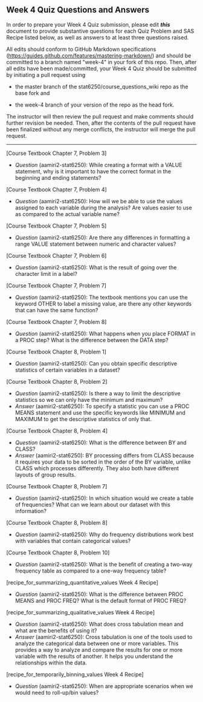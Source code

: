 ## Week 4 Quiz Questions and Answers

In order to prepare your Week 4 Quiz submission, please edit ***this*** document to provide substantive questions for each Quiz Problem and SAS Recipe listed below, as well as answers to at least three questions raised.

All edits should conform to GitHub Markdown specifications (https://guides.github.com/features/mastering-markdown/) and should be committed to a branch named "week-4" in your fork of this repo. Then, after all edits have been made/committed, your Week 4 Quiz should be submitted by initiating a pull request using

- the master branch of the stat6250/course_questions_wiki repo as the base fork and

- the week-4 branch of your version of the repo as the head fork.

The instructor will then review the pull request and make comments should further revision be needed. Then, after the contents of the pull request have been finalized without any merge conflicts, the instructor will merge the pull request.

********************************************************************************



[Course Textbook Chapter 7, Problem 3]
- *Question* (aamiri2-stat6250): While creating a format with a VALUE statement, why is it important to have the correct format in the beginning and ending statements?



[Course Textbook Chapter 7, Problem 4]
- *Question* (aamiri2-stat6250): How will we be able to use the values assigned to each variable during the analysis? Are values easier to use as compared to the actual variable name?



[Course Textbook Chapter 7, Problem 5]
- *Question* (aamiri2-stat6250): Are there any differences in formatting a range VALUE statement between numeric and character values? 



[Course Textbook Chapter 7, Problem 6]
- *Question* (aamiri2-stat6250): What is the result of going over the character limit in a label?



[Course Textbook Chapter 7, Problem 7]
- *Question* (aamiri2-stat6250): The textbook mentions you can use the keyword OTHER to label a missing value, are there any other keywords that can have the same function?



[Course Textbook Chapter 7, Problem 8]
- *Question* (aamiri2-stat6250): What happens when you place FORMAT in a PROC step? What is the difference between the DATA step?



[Course Textbook Chapter 8, Problem 1]
- *Question* (aamiri2-stat6250): Can you obtain specific descriptive statistics of certain variables in a dataset?



[Course Textbook Chapter 8, Problem 2]
- *Question* (aamiri2-stat6250): Is there a way to limit the descriptive statistics so we can only have the minimum and maximum?
- *Answer* (aamiri2-stat6250): To specify a statistic you can use a PROC MEANS statement and use the specific keywords like MINIMUM and MAXIMUM to get the descriptive statistics of only that.



[Course Textbook Chapter 8, Problem 4]
- *Question* (aamiri2-stat6250): What is the difference between BY and CLASS?
- *Answer* (aamiri2-stat6250): BY processing differs from CLASS because it requires your data to be sorted in the order of the BY variable, unlike CLASS which processes differently. They also both have different layouts of group results.



[Course Textbook Chapter 8, Problem 7]
- *Question* (aamiri2-stat6250): In which situation would we create a table of frequencies? What can we learn about our dataset with this information?



[Course Textbook Chapter 8, Problem 8]
- *Question* (aamiri2-stat6250): Why do frequency distributions work best with variables that contain categorical values?



[Course Textbook Chapter 8, Problem 10]
- *Question* (aamiri2-stat6250): What is the benefit of creating a two-way frequency table as compared to a one-way frequency table?



[recipe_for_summarizing_quantitative_values Week 4 Recipe]
- *Question* (aamiri2-stat6250): What is the difference between PROC MEANS and PROC FREQ? What is the default format of PROC FREQ?



[recipe_for_summarizing_qualitative_values Week 4 Recipe]
- *Question* (aamiri2-stat6250): What does cross tabulation mean and what are the benefits of using it?
- *Answer* (aamiri2-stat6250): Cross tabulation is one of the tools used to analyze the categorical data between one or more variables. This provides a way to analyze and compare the results for one or more variable with the results of another. It helps you understand the relationships within the data.



[recipe_for_temporarily_binning_values Week 4 Recipe]
- *Question* (aamiri2-stat6250): When are appropriate scenarios when we would need to roll-up/bin values?


